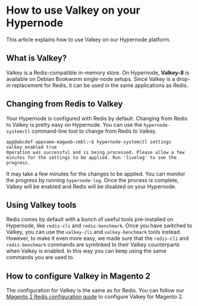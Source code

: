 

# How to use Valkey on your Hypernode

This article explains how to use Valkey on our Hypernode platform.

## What is Valkey?

Valkey is a Redis-compatible in-memory store. On Hypernode, **Valkey-8** is available on Debian Bookworm single-node setups.
Since Valkey is a drop-in replacement for Redis, it can be used in the same applications as Redis.

## Changing from Redis to Valkey

Your Hypernode is configured with Redis by default.
Changing from Redis to Valkey is pretty easy on Hypernode. You can use the `hypernode-systemctl` command-line tool to change from Redis to Valkey.

```console
app@abcdef-appname-magweb-cmbl:~$ hypernode-systemctl settings valkey_enabled true
Operation was successful and is being processed. Please allow a few minutes for the settings to be applied. Run 'livelog' to see the progress.
```

It may take a few minutes for the changes to be applied. You can monitor the progress by running `hypernode-log`.
Once the process is complete, Valkey will be enabled and Redis will be disabled on your Hypernode.

## Using Valkey tools

Redis comes by default with a bunch of useful tools pre-installed on Hypernode, like `redis-cli` and `redis-benchmark`.
Once you have switched to Valkey, you can use the `valkey-cli` and `valkey-benchmark` tools instead.
However, to make it even more easy, we made sure that the `redis-cli` and `redis-benchmark` commands are symlinked to their Valkey counterparts when Valkey is enabled.
In this way you can keep using the same commands you are used to.

## How to configure Valkey in Magento 2

The configuration for Valkey is the same as for Redis.
You can follow our [Magento 2 Redis configuration guide](../../ecommerce-applications/magento-2/how-to-configure-redis-for-magento-2.md) to configure Valkey for Magento 2.
